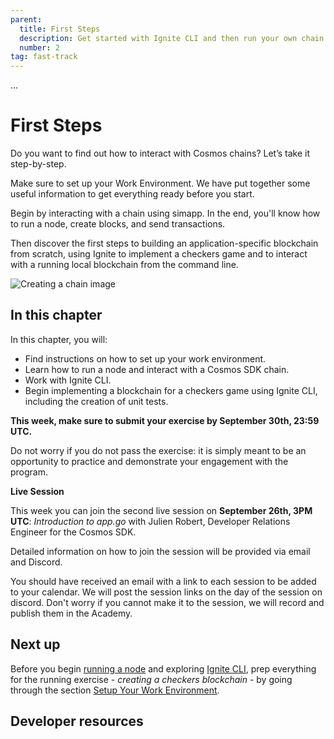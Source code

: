 ```yaml
---
parent:
  title: First Steps
  description: Get started with Ignite CLI and then run your own chain
  number: 2
tag: fast-track
---
```


<div class="tm-overline tm-rf-1 tm-lh-title tm-medium tm-muted">...</div>
<h1 class="mt-4 mb-6">First Steps</h1>

Do you want to find out how to interact with Cosmos chains? Let’s take it step-by-step.

Make sure to set up your Work Environment. We have put together some useful information to get everything ready before you start.

Begin by interacting with a chain using simapp. In the end, you'll know how to run a node, create blocks, and send transactions.

Then discover the first steps to building an application-specific blockchain from scratch, using Ignite to implement a checkers game and to interact with a running local blockchain from the command line.


![Creating a chain image](/cosmos_dev_portal_module-05-lp.png)

## In this chapter

<HighlightBox type="learning">

In this chapter, you will:

* Find instructions on how to set up your work environment.
* Learn how to run a node and interact with a Cosmos SDK chain.
* Work with Ignite CLI.
* Begin implementing a blockchain for a checkers game using Ignite CLI, including the creation of unit tests.


</HighlightBox>

**This week, make sure to submit your exercise by September 30th, 23:59 UTC.**

Do not worry if you do not pass the exercise: it is simply meant to be an opportunity to practice and demonstrate your engagement with the program.

<HighlightBox type="info">
  
**Live Session**
  
This week you can join the second live session on **September 26th, 3PM UTC**: _Introduction to app.go_ with Julien Robert, Developer Relations Engineer for the Cosmos SDK.

Detailed information on how to join the session will be provided via email and Discord.

You should have received an email with a link to each session to be added to your calendar. We will post the session links on the day of the session on discord. Don't worry if you cannot make it to the session, we will record and publish them in the Academy.

</HighlightBox>

## Next up

Before you begin [running a node](/tutorials/3-run-node/node-api-and-cli.md) and exploring [Ignite CLI](/hands-on-exercise/1-ignite-cli/ignitecli.md), prep everything for the running exercise - _creating a checkers blockchain_ - by going through the section [Setup Your Work Environment](/tutorials/2-work-environment/setup.md).

## Developer resources

<div v-for="resource in $themeConfig.resources">
  <Resource
    :title="resource.title"
    :description="resource.description"
    :links="resource.links"
    :image="resource.image"
    :large="true"
  />
  <br/>
</div>
